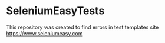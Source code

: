# SeleniumEasyTests
This repository was created to find errors in test templates site https://www.seleniumeasy.com
